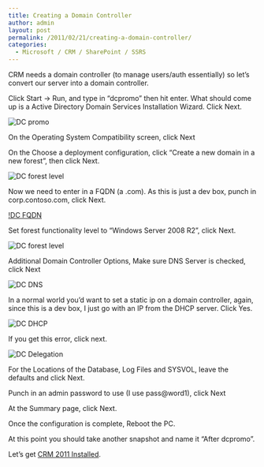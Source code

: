 ```yaml
---
title: Creating a Domain Controller
author: admin
layout: post
permalink: /2011/02/21/creating-a-domain-controller/
categories:
  - Microsoft / CRM / SharePoint / SSRS
---
```



CRM needs a domain controller (to manage users/auth essentially) so let’s convert our server into a domain controller.

Click Start -> Run, and type in “dcpromo” then hit enter. What should come up is a Active Directory Domain Services Installation Wizard. Click Next.

![DC promo][2]

 [2]: /images/old/DC_dcpromo.png

On the Operating System Compatibility screen, click Next

On the Choose a deployment configuration, click “Create a new domain in a new forest”, then click Next.

![DC forest level][3]

 [3]: /images/old/DC_Forst_Level.png

Now we need to enter in a FQDN (a .com). As this is just a dev box, punch in corp.contoso.com, click Next.

[!DC FQDN][4]

 [4]: /images/old/DC_FQDN.png

Set forest functionality level to “Windows Server 2008 R2”, click Next.

![DC forest level][5]

 [5]: /images/old/DC_Forst_Level.png

Additional Domain Controller Options, Make sure DNS Server is checked, click Next

![DC DNS][6]

 [6]: /images/old/DC_DNS.png

In a normal world you’d want to set a static ip on a domain controller, again, since this is a dev box, I just go with an IP from the DHCP server. Click Yes.

![DC DHCP][7]

 [7]: /images/old/DC_DHCP.png

If you get this error, click next.

![DC Delegation][8]

 [8]: /images/old/DC_Delegation.png

For the Locations of the Database, Log Files and SYSVOL, leave the defaults and click Next.

Punch in an admin password to use (I use pass@word1), click Next

At the Summary page, click Next.

Once the configuration is complete, Reboot the PC.

At this point you should take another snapshot and name it “After dcpromo”.

Let’s get [CRM 2011 Installed][9].

 [9]: http://www.ryanonrails.com/2011/02/21/installing-crm-rtm-2011-for-development/